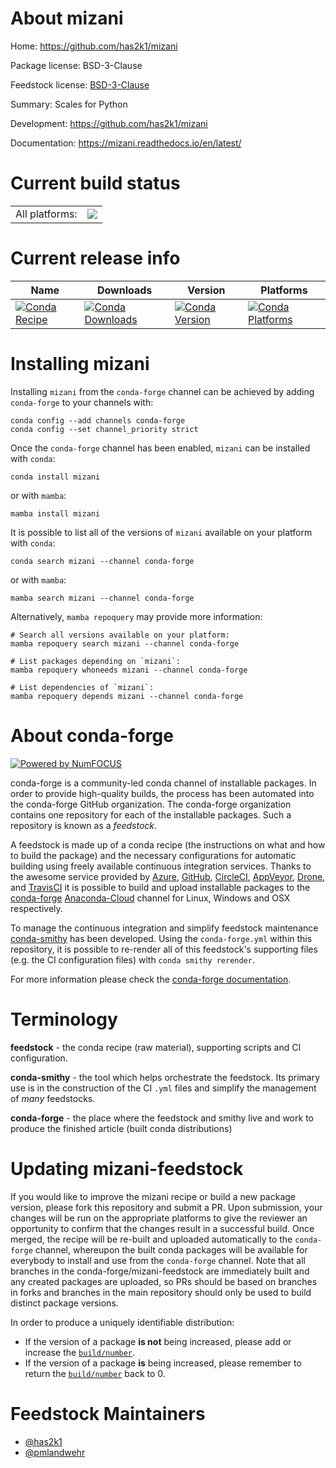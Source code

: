 About mizani
============

Home: https://github.com/has2k1/mizani

Package license: BSD-3-Clause

Feedstock license: [BSD-3-Clause](https://github.com/conda-forge/mizani-feedstock/blob/main/LICENSE.txt)

Summary: Scales for Python

Development: https://github.com/has2k1/mizani

Documentation: https://mizani.readthedocs.io/en/latest/

Current build status
====================


<table><tr><td>All platforms:</td>
    <td>
      <a href="https://dev.azure.com/conda-forge/feedstock-builds/_build/latest?definitionId=3098&branchName=main">
        <img src="https://dev.azure.com/conda-forge/feedstock-builds/_apis/build/status/mizani-feedstock?branchName=main">
      </a>
    </td>
  </tr>
</table>

Current release info
====================

| Name | Downloads | Version | Platforms |
| --- | --- | --- | --- |
| [![Conda Recipe](https://img.shields.io/badge/recipe-mizani-green.svg)](https://anaconda.org/conda-forge/mizani) | [![Conda Downloads](https://img.shields.io/conda/dn/conda-forge/mizani.svg)](https://anaconda.org/conda-forge/mizani) | [![Conda Version](https://img.shields.io/conda/vn/conda-forge/mizani.svg)](https://anaconda.org/conda-forge/mizani) | [![Conda Platforms](https://img.shields.io/conda/pn/conda-forge/mizani.svg)](https://anaconda.org/conda-forge/mizani) |

Installing mizani
=================

Installing `mizani` from the `conda-forge` channel can be achieved by adding `conda-forge` to your channels with:

```
conda config --add channels conda-forge
conda config --set channel_priority strict
```

Once the `conda-forge` channel has been enabled, `mizani` can be installed with `conda`:

```
conda install mizani
```

or with `mamba`:

```
mamba install mizani
```

It is possible to list all of the versions of `mizani` available on your platform with `conda`:

```
conda search mizani --channel conda-forge
```

or with `mamba`:

```
mamba search mizani --channel conda-forge
```

Alternatively, `mamba repoquery` may provide more information:

```
# Search all versions available on your platform:
mamba repoquery search mizani --channel conda-forge

# List packages depending on `mizani`:
mamba repoquery whoneeds mizani --channel conda-forge

# List dependencies of `mizani`:
mamba repoquery depends mizani --channel conda-forge
```


About conda-forge
=================

[![Powered by
NumFOCUS](https://img.shields.io/badge/powered%20by-NumFOCUS-orange.svg?style=flat&colorA=E1523D&colorB=007D8A)](https://numfocus.org)

conda-forge is a community-led conda channel of installable packages.
In order to provide high-quality builds, the process has been automated into the
conda-forge GitHub organization. The conda-forge organization contains one repository
for each of the installable packages. Such a repository is known as a *feedstock*.

A feedstock is made up of a conda recipe (the instructions on what and how to build
the package) and the necessary configurations for automatic building using freely
available continuous integration services. Thanks to the awesome service provided by
[Azure](https://azure.microsoft.com/en-us/services/devops/), [GitHub](https://github.com/),
[CircleCI](https://circleci.com/), [AppVeyor](https://www.appveyor.com/),
[Drone](https://cloud.drone.io/welcome), and [TravisCI](https://travis-ci.com/)
it is possible to build and upload installable packages to the
[conda-forge](https://anaconda.org/conda-forge) [Anaconda-Cloud](https://anaconda.org/)
channel for Linux, Windows and OSX respectively.

To manage the continuous integration and simplify feedstock maintenance
[conda-smithy](https://github.com/conda-forge/conda-smithy) has been developed.
Using the ``conda-forge.yml`` within this repository, it is possible to re-render all of
this feedstock's supporting files (e.g. the CI configuration files) with ``conda smithy rerender``.

For more information please check the [conda-forge documentation](https://conda-forge.org/docs/).

Terminology
===========

**feedstock** - the conda recipe (raw material), supporting scripts and CI configuration.

**conda-smithy** - the tool which helps orchestrate the feedstock.
                   Its primary use is in the construction of the CI ``.yml`` files
                   and simplify the management of *many* feedstocks.

**conda-forge** - the place where the feedstock and smithy live and work to
                  produce the finished article (built conda distributions)


Updating mizani-feedstock
=========================

If you would like to improve the mizani recipe or build a new
package version, please fork this repository and submit a PR. Upon submission,
your changes will be run on the appropriate platforms to give the reviewer an
opportunity to confirm that the changes result in a successful build. Once
merged, the recipe will be re-built and uploaded automatically to the
`conda-forge` channel, whereupon the built conda packages will be available for
everybody to install and use from the `conda-forge` channel.
Note that all branches in the conda-forge/mizani-feedstock are
immediately built and any created packages are uploaded, so PRs should be based
on branches in forks and branches in the main repository should only be used to
build distinct package versions.

In order to produce a uniquely identifiable distribution:
 * If the version of a package **is not** being increased, please add or increase
   the [``build/number``](https://docs.conda.io/projects/conda-build/en/latest/resources/define-metadata.html#build-number-and-string).
 * If the version of a package **is** being increased, please remember to return
   the [``build/number``](https://docs.conda.io/projects/conda-build/en/latest/resources/define-metadata.html#build-number-and-string)
   back to 0.

Feedstock Maintainers
=====================

* [@has2k1](https://github.com/has2k1/)
* [@pmlandwehr](https://github.com/pmlandwehr/)


